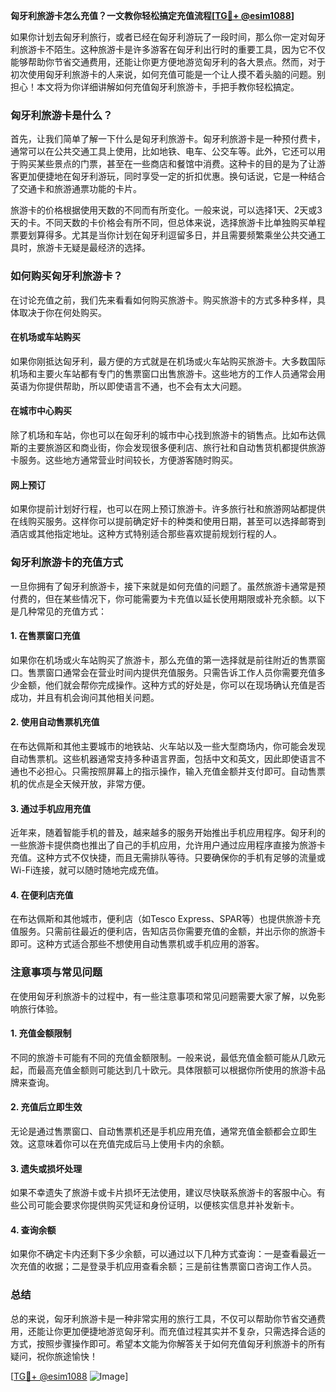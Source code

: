 **匈牙利旅游卡怎么充值？一文教你轻松搞定充值流程[[TG💪+ @esim1088](https://t.me/s/esim1088)]**

如果你计划去匈牙利旅行，或者已经在匈牙利游玩了一段时间，那么你一定对匈牙利旅游卡不陌生。这种旅游卡是许多游客在匈牙利出行时的重要工具，因为它不仅能够帮助你节省交通费用，还能让你更方便地游览匈牙利的各大景点。然而，对于初次使用匈牙利旅游卡的人来说，如何充值可能是一个让人摸不着头脑的问题。别担心！本文将为你详细讲解如何充值匈牙利旅游卡，手把手教你轻松搞定。

### 匈牙利旅游卡是什么？

首先，让我们简单了解一下什么是匈牙利旅游卡。匈牙利旅游卡是一种预付费卡，通常可以在公共交通工具上使用，比如地铁、电车、公交车等。此外，它还可以用于购买某些景点的门票，甚至在一些商店和餐馆中消费。这种卡的目的是为了让游客更加便捷地在匈牙利游玩，同时享受一定的折扣优惠。换句话说，它是一种结合了交通卡和旅游通票功能的卡片。

旅游卡的价格根据使用天数的不同而有所变化。一般来说，可以选择1天、2天或3天的卡。不同天数的卡价格会有所不同，但总体来说，选择旅游卡比单独购买单程票要划算得多。尤其是当你计划在匈牙利逗留多日，并且需要频繁乘坐公共交通工具时，旅游卡无疑是最经济的选择。

### 如何购买匈牙利旅游卡？

在讨论充值之前，我们先来看看如何购买旅游卡。购买旅游卡的方式多种多样，具体取决于你在何处购买。

#### 在机场或车站购买

如果你刚抵达匈牙利，最方便的方式就是在机场或火车站购买旅游卡。大多数国际机场和主要火车站都有专门的售票窗口出售旅游卡。这些地方的工作人员通常会用英语为你提供帮助，所以即使语言不通，也不会有太大问题。

#### 在城市中心购买

除了机场和车站，你也可以在匈牙利的城市中心找到旅游卡的销售点。比如布达佩斯的主要旅游区和商业街，你会发现很多便利店、旅行社和自动售货机都提供旅游卡服务。这些地方通常营业时间较长，方便游客随时购买。

#### 网上预订

如果你提前计划好行程，也可以在网上预订旅游卡。许多旅行社和旅游网站都提供在线购买服务。这样你可以提前确定好卡的种类和使用日期，甚至可以选择邮寄到酒店或其他指定地址。这种方式特别适合那些喜欢提前规划行程的人。

### 匈牙利旅游卡的充值方式

一旦你拥有了匈牙利旅游卡，接下来就是如何充值的问题了。虽然旅游卡通常是预付费的，但在某些情况下，你可能需要为卡充值以延长使用期限或补充余额。以下是几种常见的充值方式：

#### 1. 在售票窗口充值

如果你在机场或火车站购买了旅游卡，那么充值的第一选择就是前往附近的售票窗口。售票窗口通常会在营业时间内提供充值服务。只需告诉工作人员你需要充值多少金额，他们就会帮你完成操作。这种方式的好处是，你可以在现场确认充值是否成功，并且有机会询问其他相关问题。

#### 2. 使用自动售票机充值

在布达佩斯和其他主要城市的地铁站、火车站以及一些大型商场内，你可能会发现自动售票机。这些机器通常支持多种语言界面，包括中文和英文，因此即使语言不通也不必担心。只需按照屏幕上的指示操作，输入充值金额并支付即可。自动售票机的优点是全天候开放，非常方便。

#### 3. 通过手机应用充值

近年来，随着智能手机的普及，越来越多的服务开始推出手机应用程序。匈牙利的一些旅游卡提供商也推出了自己的手机应用，允许用户通过应用程序直接为旅游卡充值。这种方式不仅快捷，而且无需排队等待。只要确保你的手机有足够的流量或Wi-Fi连接，就可以随时随地完成充值。

#### 4. 在便利店充值

在布达佩斯和其他城市，便利店（如Tesco Express、SPAR等）也提供旅游卡充值服务。只需前往最近的便利店，告知店员你需要充值的金额，并出示你的旅游卡即可。这种方式适合那些不想使用自动售票机或手机应用的游客。

### 注意事项与常见问题

在使用匈牙利旅游卡的过程中，有一些注意事项和常见问题需要大家了解，以免影响旅行体验。

#### 1. 充值金额限制

不同的旅游卡可能有不同的充值金额限制。一般来说，最低充值金额可能从几欧元起，而最高充值金额则可能达到几十欧元。具体限额可以根据你所使用的旅游卡品牌来查询。

#### 2. 充值后立即生效

无论是通过售票窗口、自动售票机还是手机应用充值，通常充值金额都会立即生效。这意味着你可以在充值完成后马上使用卡内的余额。

#### 3. 遗失或损坏处理

如果不幸遗失了旅游卡或卡片损坏无法使用，建议尽快联系旅游卡的客服中心。有些公司可能会要求你提供购买凭证和身份证明，以便核实信息并补发新卡。

#### 4. 查询余额

如果你不确定卡内还剩下多少余额，可以通过以下几种方式查询：一是查看最近一次充值的收据；二是登录手机应用查看余额；三是前往售票窗口咨询工作人员。

### 总结

总的来说，匈牙利旅游卡是一种非常实用的旅行工具，不仅可以帮助你节省交通费用，还能让你更加便捷地游览匈牙利。而充值过程其实并不复杂，只需选择合适的方式，按照步骤操作即可。希望本文能为你解答关于如何充值匈牙利旅游卡的所有疑问，祝你旅途愉快！

[[TG💪+ @esim1088](https://t.me/s/esim1088) ![Image](https://i.postimg.cc/4NQfJmqS/Snipaste-2025-05-13-00-14-12.png)]
